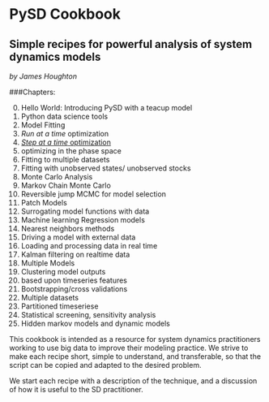 PySD Cookbook
=============
## Simple recipes for powerful analysis of system dynamics models
*by James Houghton*

###Chapters:

0. Hello World: Introducing PySD with a teacup model
 1. Python data science tools
1. Model Fitting
 1. *Run at a time* optimization
 2. [*Step at a time* optimization](http://nbviewer.ipython.org/github/JamesPHoughton/PySD-Cookbook/blob/master/Step%20at%20a%20time%20optimization.ipynb)
 3. optimizing in the phase space
 4. Fitting to multiple datasets
 5. Fitting with unobserved states/ unobserved stocks
2. Monte Carlo Analysis
2. Markov Chain Monte Carlo
 1. Reversible jump MCMC for model selection
3. Patch Models
4. Surrogating model functions with data
 1. Machine learning Regression models
 2. Nearest neighbors methods
5. Driving a model with external data
6. Loading and processing data in real time
7. Kalman filtering on realtime data
5. Multiple Models
10. Clustering model outputs
 1. based upon timeseries features
11. Bootstrapping/cross validations
 1. Multiple datasets
 2. Partitioned timeseriese
12. Statistical screening, sensitivity analysis
13. Hidden markov models and dynamic models

This cookbook is intended as a resource for system dynamics practitioners working to use big data to 
improve their modeling practice. We strive to make each recipe short, simple to understand, and transferable, 
so that the script can be copied and adapted to the desired problem.

We start each recipe with a description of the technique, and a discussion of how it is useful to the SD practitioner.
